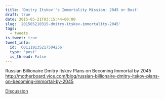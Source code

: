 ```yaml
---
title: 'Dmitry Itskov''s Immortality Mission: 2045 or Bust'
draft: true
date: 2015-05-21T03:15:44+00:00
slug: '201505210315-dmitry-itskov-immortality-2045'
tags:
  - tweets
is_tweet: true
tweet_info:
  id: '601119135217504256'
  type: 'post'
  is_thread: False
---
```




Russian Billionaire Dmitry Itskov Plans on Becoming Immortal by 2045 <http://motherboard.vice.com/blog/russian-billionaire-dmitry-itskov-plans-on-becoming-immortal-by-2045>

[Discussion](https://x.com/sytelus/status/601119135217504256)
